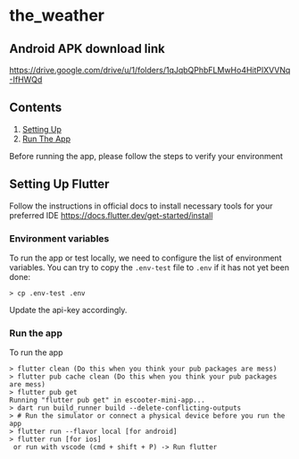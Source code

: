 # the_weather


## Android APK download link

https://drive.google.com/drive/u/1/folders/1qJqbQPhbFLMwHo4HitPlXVVNq-IfHWQd

## Contents

1. [Setting Up](#setting-up-flutter)
2. [Run The App](#run-the-app)

Before running the app, please follow the steps to verify your environment

## Setting Up Flutter

Follow the instructions in official docs to install necessary tools for your preferred IDE
https://docs.flutter.dev/get-started/install

### Environment variables

To run the app or test locally, we need to configure the list of environment variables.
You can try to copy the `.env-test` file to `.env` if it has not yet been done:

```
> cp .env-test .env
```
Update the api-key accordingly.

### Run the app

To run the app

```
> flutter clean (Do this when you think your pub packages are mess)
> flutter pub cache clean (Do this when you think your pub packages are mess)
> flutter pub get
Running "flutter pub get" in escooter-mini-app...
> dart run build_runner build --delete-conflicting-outputs
> # Run the simulator or connect a physical device before you run the app
> flutter run --flavor local [for android]
> flutter run [for ios]
 or run with vscode (cmd + shift + P) -> Run flutter
```
